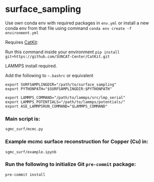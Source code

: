 # surface_sampling

Use own conda env with required packages in `env.yml` or install a new conda env from that file using command
`conda env create -f environment.yml`

Requires [CatKit](https://github.com/SUNCAT-Center/CatKit):

Run this command inside your environment
`pip install git+https://github.com/SUNCAT-Center/CatKit.git`

LAMMPS install required.

Add the following to `~.bashrc` or equivalent
```
export SURFSAMPLINGDIR="/path/to/surface_sampling"
export PYTHONPATH="$SURFSAMPLINGDIR:$PYTHONPATH"

export LAMMPS_COMMAND="/path/to/lammps/src/lmp_serial"
export LAMMPS_POTENTIALS="/path/to/lammps/potentials/"
export ASE_LAMMPSRUN_COMMAND="$LAMMPS_COMMAND"
```

### Main script is:
`sgmc_surf/mcmc.py`

### Example mcmc surface reconstruction for Copper (Cu) in:
`sgmc_surf/example.ipynb`

### Run the following to initialize Git `pre-commit` package:
`pre-commit install`

